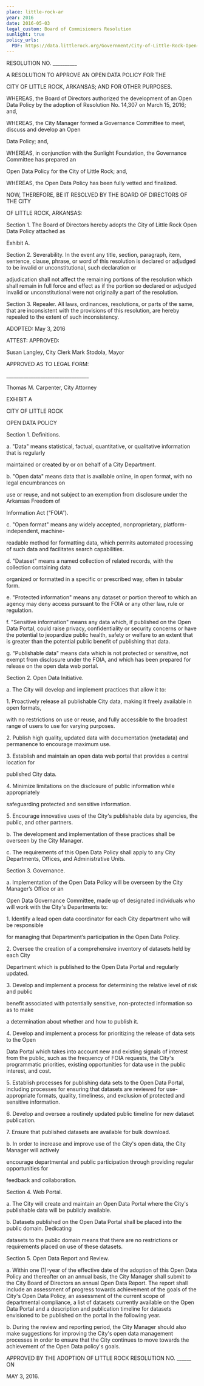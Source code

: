 ```yaml
---
place: little-rock-ar
year: 2016
date: 2016-05-03
legal_custom: Board of Commisioners Resolution
sunlight: true
policy_urls:
  PDF: https://data.littlerock.org/Government/City-of-Little-Rock-Open-Data-Policy/inn5-pknq/
---
```


<p/> <p>RESOLUTION NO. __________</p> <p>A RESOLUTION TO APPROVE AN OPEN DATA POLICY FOR THE</p> <p>CITY OF LITTLE ROCK, ARKANSAS; AND FOR OTHER PURPOSES.</p> <p>WHEREAS, the Board of Directors authorized the development of an Open Data Policy by the adoption of Resolution No. 14,307 on March 15, 2016; and,</p> <p>WHEREAS, the City Manager formed a Governance Committee to meet, discuss and develop an Open</p> <p>Data Policy; and,</p> <p>WHEREAS, in conjunction with the Sunlight Foundation, the Governance Committee has prepared an</p> <p>Open Data Policy for the City of Little Rock; and,</p> <p>WHEREAS, the Open Data Policy has been fully vetted and finalized.</p> <p>NOW, THEREFORE, BE IT RESOLVED BY THE BOARD OF DIRECTORS OF THE CITY</p> <p>OF LITTLE ROCK, ARKANSAS:</p> <p>Section 1. The Board of Directors hereby adopts the City of Little Rock Open Data Policy attached as</p> <p>Exhibit A.</p> <p>Section 2. Severability. In the event any title, section, paragraph, item, sentence, clause, phrase, or word of this resolution is declared or adjudged to be invalid or unconstitutional, such declaration or</p> <p>adjudication shall not affect the remaining portions of the resolution which shall remain in full force and effect as if the portion so declared or adjudged invalid or unconstitutional were not originally a part of the resolution.</p> <p>Section 3. Repealer. All laws, ordinances, resolutions, or parts of the same, that are inconsistent with the provisions of this resolution, are hereby repealed to the extent of such inconsistency.</p> <p>ADOPTED: May 3, 2016</p> <p>ATTEST: APPROVED:</p> <p>Susan Langley, City Clerk Mark Stodola, Mayor</p> <p>APPROVED AS TO LEGAL FORM:</p> <p> __________________________________</p> <p>Thomas M. Carpenter, City Attorney</p> <p/> <p>EXHIBIT A</p> <p/> <p>CITY OF LITTLE ROCK</p> <p>OPEN DATA POLICY</p> <p>Section 1. Definitions.</p> <p>a. "Data" <span class="def-data">means statistical, factual, quantitative, or qualitative information that is regularly</p> <p>maintained or created by or on behalf of a City Department</span>.</p> <p>b. <span class="def-open">"Open data" means data that is available online, in open format, with no legal encumbrances on</p> <p>use or reuse, and not subject to an exemption from disclosure under the Arkansas Freedom of</p> <p>Information Act (“FOIA”).</span></p> <p>c. <span class="g-open-formats">"Open format" means any widely accepted, nonproprietary, platform-independent, machine-</p> <p>readable method for formatting data, which permits automated processing of such data and facilitates search capabilities.</span></p> <p>d. "Dataset" means a named collection of related records, with the collection containing data</p> <p>organized or formatted in a specific or prescribed way, often in tabular form.</p> <p>e. "Protected information" means any dataset or portion thereof to which an agency may deny access pursuant to the FOIA or any other law, rule or regulation.</p> <p>f. "Sensitive information" means any data which, if published on the Open Data Portal, could raise privacy, confidentiality or security concerns or have the potential to jeopardize public health, safety or welfare to an extent that is greater than the potential public benefit of publishing that data.</p> <p>g. “Publishable data" means data which is not protected or sensitive, not exempt from disclosure under the FOIA, and which has been prepared for release on the open data web portal.</p> <p>Section 2. Open Data Initiative.</p> <p>a. The City will develop and implement practices that allow it to:</p> <p>1. <span class="g-proactive-release">Proactively release all publishable City data, making it freely available in open formats,</p> <p>with no restrictions on use or reuse, and fully accessible to the broadest range of users to use for varying purposes.</span></p> <p>2. <span class="g-metadata">Publish high quality, updated data with documentation (metadata) and permanence to encourage maximum use.</span></p> <p>3. <span class="g-data-portals-and-websites">Establish and maintain an open data web portal that provides a central location for</p> <p>published City data</span>.</p> <p>4. <span class="g-sensitive-information">Minimize limitations on the disclosure of public information while appropriately </p> <p>safeguarding protected and sensitive information.</span></p> <p>5. Encourage innovative uses of the City's publishable data by agencies, the public, and other partners.</p> <p>b. <span class="g-oversight-authority">The development and implementation of these practices shall be overseen by the City Manager.</span></p> <p>c. The requirements of this Open Data Policy shall apply to any City Departments, Offices, and Administrative Units.</p> <p>Section 3. Governance.</p> <p> a. Implementation of the Open Data Policy will be overseen by the City Manager’s Office or an</p> <p>Open Data Governance Committee, made up of designated individuals who will work with the City's Departments to:</p> <p>1. Identify a lead open data coordinator for each City department who will be responsible</p> <p>for managing that Department’s participation in the Open Data Policy.</p> <p>2. Oversee the creation of a comprehensive inventory of datasets held by each City</p> <p>Department which is published to the Open Data Portal and regularly updated.</p> <p>3. Develop and implement a process for determining the relative level of risk and public</p> <p>benefit associated with potentially sensitive, non-protected information so as to make</p> <p>a determination about whether and how to publish it.</p> <p>4. Develop and implement a process for prioritizing the release of data sets to the Open</p> <p>Data Portal which takes into account new and existing signals of interest from the public, such as the frequency of FOIA requests, the City's programmatic priorities, existing opportunities for data use in the public interest, and cost.</p> <p>5. Establish processes for publishing data sets to the Open Data Portal, including processes for ensuring that datasets are reviewed for use-appropriate formats, quality, timeliness, and exclusion of protected and sensitive information.</p> <p>6. Develop and oversee a routinely updated public timeline for new dataset publication.</p> <p>7. <span class="g-bulk-data">Ensure that published datasets are available for bulk download.</span></p> <p>b. In order to increase and improve use of the City's open data, the City Manager will actively</p> <p>encourage departmental and public participation through providing regular opportunities for</p> <p>feedback and collaboration.</p> <p>Section 4. Web Portal.</p> <p>a. The City will create and maintain an Open Data Portal where the City's publishable data will be publicly available.</p> <p>b. <span class="g-open-access"><span class="g-license-free">Datasets published on the Open Data Portal shall be placed into the public domain. Dedicating</p> <p>datasets to the public domain means that there are no restrictions or requirements placed on use of these datasets</span>.</span></p> <p>Section 5. Open Data Report and Review.</p> <p>a. <span class="g-future-review">Within one (1)-year of the effective date of the adoption of this Open Data Policy and thereafter on an annual basis, the City Manager shall submit to the City Board of Directors an annual Open Data Report. The report shall include an assessment of progress towards achievement of the goals of the City's Open Data Policy, an assessment of the current scope of departmental compliance, a list of datasets currently available on the Open Data Portal and a description and publication timeline for datasets envisioned to be published on the portal in the following year.</span></p> <p>b. During the review and reporting period, the City Manager should also make suggestions for improving the City's open data management processes in order to ensure that the City continues to move towards the achievement of the Open Data policy's goals.</p> <p>APPROVED BY THE ADOPTION OF LITTLE ROCK RESOLUTION NO. ______ ON</p> <p>MAY 3, 2016.</p> <p/>
